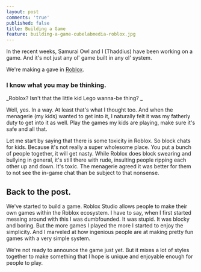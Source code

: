 ```yaml
---
layout: post
comments: 'true'
published: false
title: Building a Game
feature: building-a-game-cubelabmedia-roblox.jpg
---
```

In the recent weeks, Samurai Owl and I (Thaddius) have been working on a game. And it's not just any ol' game built in any ol' system. 

We're making a gave in [Roblox](http://roblox.com). 

### I know what you may be thinking.
_Roblox? Isn't that the little kid Lego wanna-be thing? _

Well, yes. In a way. At least that's what I thought too. And when the menagerie (my kids) wanted to get into it, I naturally felt it was my fatherly duty to get into it as well. Play the games my kids are playing, make sure it's safe and all that.

Let me start by saying that there is some toxicity in Roblox. So block chats for kids. Because it's not really a super wholesome place. You put a bunch of people together, it will get nasty. While Roblox does block swearing and bullying in general, it's still there with rude, insulting people ripping each other up and down. It's toxic. The menagerie agreed it was better for them to not see the in-game chat than be subject to that nonsense. 

## Back to the post.

We've started to build a game. Roblox Studio allows people to make their own games within the Roblox ecosystem. I have to say, when I first started messing around with this I was dumbfounded. It was stupid. It was blocky and boring. But the more games I played the more I started to enjoy the simplicity. And I marveled at how ingenious people are at making pretty fun games with a very simple system.

We're not ready to announce the game just yet. But it mixes a lot of styles together to make something that I hope is unique and enjoyable enough for people to play. 

